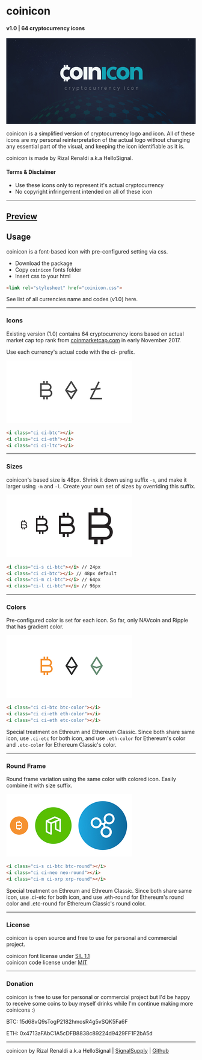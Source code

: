 # coinicon
#### v1.0 | 64 cryptocurrency icons

![Icons](preview/coinicon.jpg)

coinicon is a simplified version of cryptocurrency logo and icon. All of these icons are my personal reinterpretation of the actual logo without changing any essential part of the visual, and keeping the icon identifiable as it is.

coinicon is made by Rizal Renaldi a.k.a HelloSignal.

#### Terms & Disclaimer

- Use these icons only to represent it's actual cryptocurrency
- No copyright infringement intended on all of these icon

___


## [Preview](https://www.signalsupply.co/coinicon)



## Usage

coinicon is a font-based icon with pre-configured setting via css.

- Download the package
- Copy `coinicon` fonts folder
- Insert css to your html
```html  
<link rel="stylesheet" href="coinicon.css">
```

See list of all currencies name and codes (v1.0) here.

___

### Icons

Existing version (1.0) contains 64 cryptocurrency icons based on actual market cap top rank from [coinmarketcap.com](https://coinmarketcap.com) in early November 2017.

Use each currency's actual code with the ci- prefix.

![Icons](preview/ci-icon.jpg)

```html
<i class="ci ci-btc"></i>
<i class="ci ci-eth"></i>  
<i class="ci ci-ltc"></i>
```
___

### Sizes

coinicon's based size is 48px. Shrink it down using suffix `-s`, and make it larger using `-m` and `-l`. Create your own set of sizes by overriding this suffix.

![Icons](preview/ci-size.jpg)

```html
<i class="ci-s ci-btc"></i> // 24px
<i class="ci ci-btc"></i> // 48px default
<i class="ci-m ci-btc"></i> // 64px  
<i class="ci-l ci-btc"></i> // 96px  
```

___

### Colors

Pre-configured color is set for each icon. So far, only NAVcoin and Ripple that has gradient color.

![Icons](preview/ci-color.jpg)

```html
<i class="ci ci-btc btc-color"></i>
<i class="ci ci-eth eth-color"></i>
<i class="ci ci-eth etc-color"></i>
```

Special treatment on Ethreum and Ethereum Classic. Since both share same icon, use `.ci-etc` for both icon, and use `.eth-color` for Ethereum's color and `.etc-color` for Ethereum Classic's color.

___

### Round Frame

Round frame variation using the same color with colored icon. Easily combine it with size suffix.

![Icons](preview/ci-round.jpg)

```html
<i class="ci-s ci-btc btc-round"></i>
<i class="ci ci-neo neo-round"></i>
<i class="ci-m ci-xrp xrp-round"></i>  
```

Special treatment on Ethreum and Ethreum Classic. Since both share same icon, use .ci-etc for both icon, and use .eth-round for Ethereum's round color and .etc-round for Ethereum Classic's round color.

___

### License

coinicon is open source and free to use for personal and commercial project.

coinicon font license under [SIL 1.1](http://scripts.sil.org/cms/scripts/page.php?site_id=nrsi&id=OFL)  
coinicon code license under [MIT](http://opensource.org/licenses/mit-license.php)

___

### Donation

coinicon is free to use for personal or commercial project but I'd be happy to receive some coins to buy myself drinks while I'm continue making more coinicons :)

BTC: 15d68vQ9sTogP2182hmosR4g5vSQK5Fa6F

ETH: 0x4713aFAbC1A5cDFB8838c89224d9429FF1F2bA5d

___

coinicon by Rizal Renaldi a.k.a HelloSignal | [SignalSupply](http://www.signasupply.co) | [Github](https://github.com/rizalrenaldi/coinicon)
